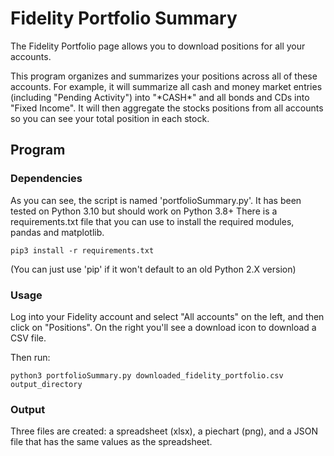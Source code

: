 # Fidelity Portfolio Summary

The Fidelity Portfolio page allows you to download positions for all your accounts.

This program organizes and summarizes your positions across all of these accounts.  For example, it will 
summarize all cash and money market entries (including "Pending Activity") into "\*CASH\*" and all bonds and CDs 
into "Fixed Income".  It will then aggregate the stocks positions from all accounts so you can see your total
position in each stock.
 
## Program

### Dependencies

As you can see, the script is named 'portfolioSummary.py'. It has been tested on Python 3.10 but should work on Python 3.8+
There is a requirements.txt file that you can use to install the required modules, pandas and matplotlib.

    pip3 install -r requirements.txt

(You can just use 'pip' if it won't default to an old Python 2.X version)

### Usage

Log into your Fidelity account and select "All accounts" on the left, and then
click on "Positions".  On the right you'll see a download icon to download a CSV
file.


Then run: 

    python3 portfolioSummary.py downloaded_fidelity_portfolio.csv output_directory  

### Output

Three files are created: a spreadsheet (xlsx), a piechart (png), and a JSON file that has the same values
as the spreadsheet.


